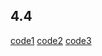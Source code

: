## 4.4
[code1](https://genshin.hoyoverse.com/en/gift?code=BBQ8AZHUH2CZ)
[code2](https://genshin.hoyoverse.com/en/gift?code=MT88AYHCZ2UR)
[code3](https://genshin.hoyoverse.com/en/gift?code=FA9QAGYDZJEV)